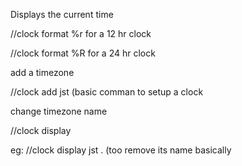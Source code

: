 

Displays the current time



//clock format %r      for a 12 hr clock

//clock format %R      for a 24 hr clock



add a timezone

//clock add jst              (basic comman to setup a clock


change timezone name

//clock display <timezone> <name>

eg:    //clock display jst .         (too remove its name basically

